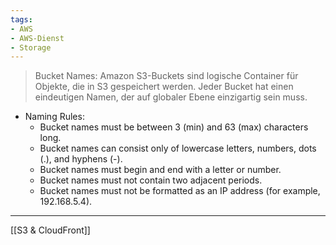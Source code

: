 ```yaml
---
tags:
- AWS
- AWS-Dienst
- Storage
---
```


>Bucket Names: Amazon S3-Buckets sind logische Container für Objekte, die in S3 gespeichert werden. Jeder Bucket hat einen eindeutigen Namen, der auf globaler Ebene einzigartig sein muss.

-   Naming Rules:
	-   Bucket names must be between 3 (min) and 63 (max) characters long.
	-   Bucket names can consist only of lowercase letters, numbers, dots (.), and hyphens (-).
	-   Bucket names must begin and end with a letter or number.
	-   Bucket names must not contain two adjacent periods.
	-   Bucket names must not be formatted as an IP address (for example, 192.168.5.4).

---
[[S3 & CloudFront]]